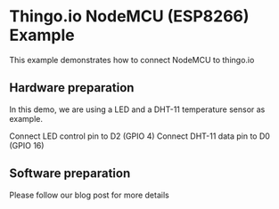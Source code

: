# Thingo.io NodeMCU (ESP8266) Example

This example demonstrates how to connect NodeMCU to thingo.io 

## Hardware preparation

In this demo, we are using a LED and a DHT-11 temperature sensor as example.

Connect LED control pin to D2 (GPIO 4)
Connect DHT-11 data pin to D0 (GPIO 16)

## Software preparation

Please follow our blog post for more details